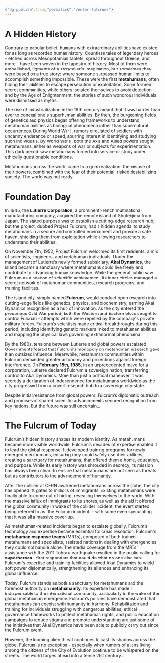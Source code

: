 ```yaml
---
{"dg-publish":true,"permalink":"/enter-fulcrum/"}
---
```


# A Hidden History
Contrary to popular belief, humans with extraordinary abilities have existed for as long as recorded human history. Countless tales of legendary heroes - etched across Mesopotamian tablets, spread throughout Greece, and more - have been woven in the tapestry of history. Most of them were embellished, figments of a storyteller's imagination, but sometimes they were based on a true story: where someone surpassed human limits to accomplish something impossible. These were the first **metahumans**, often hiding their abilities to escape persecution or exploitation. Some formed secret communities, while others isolated themselves to avoid detection - and by the Age of Enlightenment, the stories of such wondrous individuals were dismissed as myths.

The rise of industrialization in the 19th century meant that it was harder than ever to conceal one's superhuman abilities. By then, the burgeoning fields of genetics and physics began offering frameworks to understand metahuman abilities as biological phenomena rather than supernatural occurrences. During World War I, rumors circulated of soldiers with uncanny endurance or speed, spurring interest in identifying and studying such individuals. By World War II, both the Axis and Allied powers sought metahumans, either as weapons of war or subjects for experimentation. This dark period saw metahumans forced into service or study under ethically questionable conditions.

Metahumans across the world came to a grim realization: the misuse of their powers, combined with the fear of their potential, risked destabilizing society. The world was not ready.

# Foundation Day
In 1945, the **Lutierre Corporation**, a prominent French multinational manufacturing company, acquired the remote island of Shōtenjima from Japan. The stated purpose was to establish a cutting-edge research hub, but the project, dubbed Project Fulcrum, had a hidden agenda: to study metahumans in a secure and controlled environment and provide a safe haven, shielding them from exploitation while allowing researchers to understand their abilities.

On November 7th, 1952, Project Fulcrum welcomed its first residents: a mix of scientists, engineers, and metahuman individuals. Under the management of Lutierre’s newly formed subsidiary, **Akai Dynamics**, the island became a sanctuary where metahumans could live freely and contribute to advancing human knowledge. While the general public saw Fulcrum as a beacon of scientific achievement, its inner circles managed a secret network of metahuman communities, research programs, and training facilities. 

The island city, simply named **Fulcrum**, would conduct open research into cutting-edge fields like genetics, physics, and biochemistry, earning Akai Dynamics recognition as a hub of innovation. As the city entered the precarious Cold War period, both the Western and Eastern blocs sought to control Fulcrum - attempts which were repelled by the company's private military forces. Fulcrum’s scientists made critical breakthroughs during this period, including identifying genetic markers linked to metahuman abilities and mapping the physical laws governing extranormal phenomena.

By the 1980s, tensions between Lutierre and global powers escalated. Governments feared that Fulcrum’s monopoly on metahuman research gave it an outsized influence. Meanwhile, metahuman communities within Fulcrum demanded greater autonomy and protections against foreign interference. On **February 15th, 1985**, in an unprecedented move for a corporation, Lutierre declared Fulcrum a sovereign nation, transferring control to Akai Dynamics. More than just a political maneuver, it was secretly a declaration of independence for metahumans worldwide as the city progressed from a covert research hub to a sovereign city-state.

Despite initial resistance from global powers, Fulcrum’s diplomatic outreach and promises of shared scientific advancements secured recognition from key nations. But the future was still uncertain...

# The Fulcrum of Today
Fulcrum’s hidden history shapes its modern identity. As metahumans became more visible worldwide, Fulcrum’s decades of expertise enabled it to lead the global response. It developed training programs for newly emerged metahumans, ensuring they could safely use their abilities, creating a sanctuary for metahumans, that offered them a home, education, and purpose. While its early history was shrouded in secrecy, its mission has always been clear: to ensure that metahumans are not seen as threats but as contributors to the advancement of humanity.

After the collider at CERN awakened metahumans across the globe, the city has opened its gates to millions of immigrants. Existing metahumans were finally able to come out of hiding, revealing themselves to the world. With the massive influx of immigrants to its shores, as well as the aid it offered the global community in wake of the collider incident, the event started being referred to as 'the Fulcrum incident' - with some even speculating that it was all a massive cover-up.

As metahuman-related incidents began to escalate globally, Fulcrum’s technology and expertise became essential for crisis resolution. Fulcrum's **metahuman response teams** (MRTs), composed of both trained metahumans and specialists, assisted nations in dealing with emergencies they could not handle alone. The media coverage from the MRTs' assistance with the 2011 Tōhoku earthquake resulted in the public calling for **superheroes** - first responders that could do what no one else can. Fulcrum's expertise and training facilities allowed Akai Dynamics to wield soft power diplomatically, strengthening its alliances and enhancing its global influence.

Today, Fulcrum stands as both a sanctuary for metahumans and the foremost authority on **metahumanity**. Its expertise has made it indispensable to the international community, particularly in the wake of the global metahuman emergence. Fulcrum’s policies have demonstrated that metahumans can coexist with humanity in harmony. Rehabilitation and training for individuals struggling with dangerous abilities, ethical governance frameworks to protect metahuman rights, and public education campaigns to reduce stigma and promote understanding are just some of the initiatives that Akai Dynamics have been able to publicly carry out since the Fulcrum event.

However, the looming alien threat continues to cast its shadow across the globe. Fulcrum is no exception - especially when rumors of aliens living among the citizens of the City of Evolution continue to be whispered on the streets. The world forges ahead into a tense 21st century...
